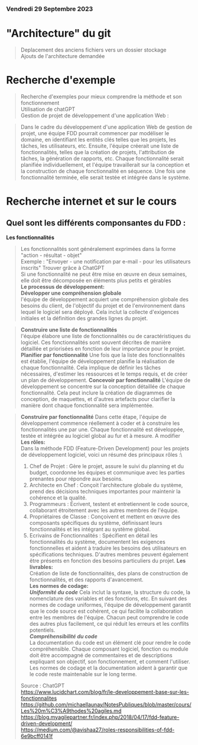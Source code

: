 ### Vendredi 29 Septembre 2023
# "Architecture" du git
> Deplacement des anciens fichiers vers un dossier stockage \
> Ajouts de l'architecture demandée
# Recherche d'exemple 
> Recherche d'exemples pour mieux comprendre la méthode et son fonctionnement \
> Utilisation de chatGPT \
> Gestion de projet de développement d'une application Web :

> Dans le cadre du développement d'une application Web de gestion de projet, une équipe FDD pourrait commencer par modéliser le domaine, en identifiant les entités clés telles que les projets, les tâches, les utilisateurs, etc.
> Ensuite, l'équipe créerait une liste de fonctionnalités, telles que la création de projets, l'attribution de tâches, la génération de rapports, etc.
> Chaque fonctionnalité serait planifiée individuellement, et l'équipe travaillerait sur la conception et la construction de chaque fonctionnalité en séquence.
> Une fois une fonctionnalité terminée, elle serait testée et intégrée dans le système.

# Recherche internet et sur le cours
## Quel sont les différents componsantes du FDD :
**Les fonctionnalités**
> Les fonctionnalités sont généralement exprimées dans la forme "action - résultat - objet" \
> Exemple : "Envoyer - une notification par e-mail - pour les utilisateurs inscrits" Trouver grâce à ChatGPT \
> Si une fonctionnalité ne peut être mise en œuvre en deux semaines, elle doit être décomposée en éléments plus petits et gérables \
> **Le processus de développement:**\
> **Développer une compréhension globale**\
> l'équipe de développement acquiert une compréhension globale des besoins du client, de l'objectif du projet et de l'environnement dans lequel le logiciel sera déployé. Cela inclut la collecte d'exigences initiales et la définition des grandes lignes du projet.

>**Construire une liste de fonctionnalités**\
>l'équipe élabore une liste de fonctionnalités ou de caractéristiques du logiciel. Ces fonctionnalités sont souvent décrites de manière détaillée et priorisées en fonction de leur importance pour le projet.\
>**Planifier par fonctionnalité**
> Une fois que la liste des fonctionnalités est établie, l'équipe de développement planifie la réalisation de chaque fonctionnalité. Cela implique de définir les tâches nécessaires, d'estimer les ressources et le temps requis, et de créer un plan de développement.
>**Concevoir par fonctionnalité**
>L'équipe de développement se concentre sur la conception détaillée de chaque fonctionnalité. Cela peut inclure la création de diagrammes de conception, de maquettes, et d'autres artefacts pour clarifier la manière dont chaque fonctionnalité sera implémentée.

>**Construire par fonctionnalité**
>Dans cette étape, l'équipe de développement commence réellement à coder et à construire les fonctionnalités une par une. Chaque fonctionnalité est développée, testée et intégrée au logiciel global au fur et à mesure.
A modifier\
**Les rôles:**\
>Dans la méthode FDD (Feature-Driven Development) pour les projets de développement logiciel, voici un résumé des principaux rôles :\
>1. Chef de Projet : Gère le projet, assure le suivi du planning et du budget, coordonne les équipes et communique avec les parties prenantes pour répondre aux besoins.
>2. Architecte en Chef : Conçoit l'architecture globale du système, prend des décisions techniques importantes pour maintenir la cohérence et la qualité.
>3. Programmeurs : Écrivent, testent et entretiennent le code source, collaborant étroitement avec les autres membres de l'équipe.
>4. Propriétaires de Classe : Conçoivent et mettent en œuvre des composants spécifiques du système, définissant leurs fonctionnalités et les intégrant au système global.
>5. Ecrivains de Fonctionnalités : Spécifient en détail les fonctionnalités du système, documentent les exigences fonctionnelles et aident à traduire les besoins des utilisateurs en spécifications techniques.
>D'autres membres peuvent également être présents en fonction des besoins particuliers du projet.
 **Les livrables:** \
> Création de liste de fonctionnalités, des plans de construction de fonctionnalités, et des rapports d'avancement.\
> **Les normes de codage:**\
> ***Uniformité du code***
>Cela inclut la syntaxe, la structure du code, la nomenclature des variables et des fonctions, etc.
En suivant des normes de codage uniformes, l'équipe de développement garantit que le code source est cohérent, ce qui facilite la collaboration entre les membres de l'équipe. Chacun peut comprendre le code des autres plus facilement, ce qui réduit les erreurs et les conflits potentiels.\
***Compréhensibilité du code***\
La documentation du code est un élément clé pour rendre le code compréhensible. Chaque composant logiciel, fonction ou module doit être accompagné de commentaires et de descriptions expliquant son objectif, son fonctionnement, et comment l'utiliser.\
Les normes de codage et la documentation aident à garantir que le code reste maintenable sur le long terme.
>
> Source :
> ChatGPT\
> https://www.lucidchart.com/blog/fr/le-developpement-base-sur-les-fonctionnalites \
> https://github.com/michaellaunay/NotesPubliques/blob/master/cours/Les%20m%C3%A9thodes%20agiles.md \
> https://blog.myagilepartner.fr/index.php/2018/04/17/fdd-feature-driven-development/ \
> https://medium.com/@avishaa27/roles-responsibilities-of-fdd-6e9bcff0141f
